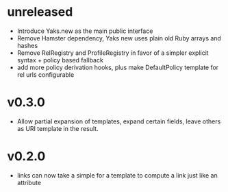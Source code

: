 # unreleased

* Introduce Yaks.new as the main public interface
* Remove Hamster dependency, Yaks new uses plain old Ruby arrays and hashes
* Remove RelRegistry and ProfileRegistry in favor of a simpler explicit syntax + policy based fallback
* add more policy derivation hooks, plus make DefaultPolicy template for rel urls configurable

# v0.3.0

* Allow partial expansion of templates, expand certain fields, leave others as URI template in the result.

# v0.2.0

* links can now take a simple for a template to compute a link just like an attribute